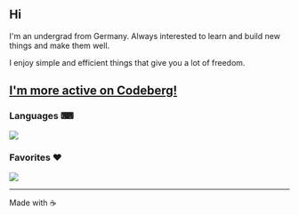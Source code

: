 ## Hi

I'm an undergrad from Germany. Always interested to learn and build new things and make them well.

I enjoy simple and efficient things that give you a lot of freedom.

## [I'm more active on Codeberg!](https://codeberg.org/Sebito)

### Languages ⌨
<img src="https://skillicons.dev/icons?i=rust,c,python,lua,regex,md" />

### Favorites ❤️
<img src="https://skillicons.dev/icons?i=linux,neovim,git,discord" />

---

Made with ☕
